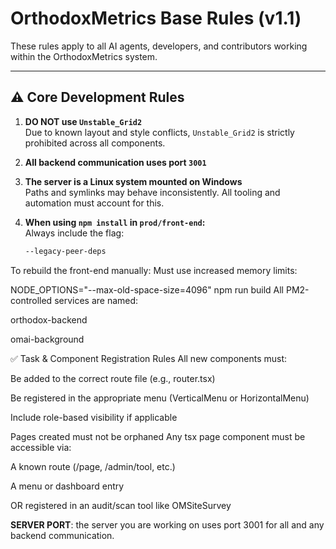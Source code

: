 # OrthodoxMetrics Base Rules (v1.1)

These rules apply to all AI agents, developers, and contributors working within the OrthodoxMetrics system.

---

## ⚠️ Core Development Rules

1. **DO NOT use `Unstable_Grid2`**  
   Due to known layout and style conflicts, `Unstable_Grid2` is strictly prohibited across all components.

2. **All backend communication uses port `3001`**

3. **The server is a Linux system mounted on Windows**  
   Paths and symlinks may behave inconsistently. All tooling and automation must account for this.

4. **When using `npm install` in `prod/front-end`:**  
   Always include the flag:  
   ```bash
   --legacy-peer-deps
To rebuild the front-end manually:
Must use increased memory limits:

NODE_OPTIONS="--max-old-space-size=4096" npm run build
All PM2-controlled services are named:

orthodox-backend

omai-background

✅ Task & Component Registration Rules
All new components must:

Be added to the correct route file (e.g., router.tsx)

Be registered in the appropriate menu (VerticalMenu or HorizontalMenu)

Include role-based visibility if applicable

Pages created must not be orphaned
Any tsx page component must be accessible via:

A known route (/page, /admin/tool, etc.)

A menu or dashboard entry

OR registered in an audit/scan tool like OMSiteSurvey



**SERVER PORT**: the server you are working on uses port 3001 for all and any backend communication.


